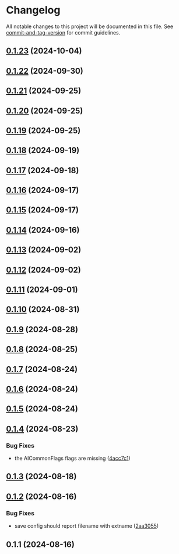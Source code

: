 # Changelog

All notable changes to this project will be documented in this file. See [commit-and-tag-version](https://github.com/absolute-version/commit-and-tag-version) for commit guidelines.

## [0.1.23](https://github.com/offline-ai/cli-plugin-cmd-config.js/compare/v0.1.22...v0.1.23) (2024-10-04)

## [0.1.22](https://github.com/offline-ai/cli-plugin-cmd-config.js/compare/v0.1.21...v0.1.22) (2024-09-30)

## [0.1.21](https://github.com/offline-ai/cli-plugin-cmd-config.js/compare/v0.1.20...v0.1.21) (2024-09-25)

## [0.1.20](https://github.com/offline-ai/cli-plugin-cmd-config.js/compare/v0.1.19...v0.1.20) (2024-09-25)

## [0.1.19](https://github.com/offline-ai/cli-plugin-cmd-config.js/compare/v0.1.18...v0.1.19) (2024-09-25)

## [0.1.18](https://github.com/offline-ai/cli-plugin-cmd-config.js/compare/v0.1.17...v0.1.18) (2024-09-19)

## [0.1.17](https://github.com/offline-ai/cli-plugin-cmd-config.js/compare/v0.1.16...v0.1.17) (2024-09-18)

## [0.1.16](https://github.com/offline-ai/cli-plugin-cmd-config.js/compare/v0.1.15...v0.1.16) (2024-09-17)

## [0.1.15](https://github.com/offline-ai/cli-plugin-cmd-config.js/compare/v0.1.14...v0.1.15) (2024-09-17)

## [0.1.14](https://github.com/offline-ai/cli-plugin-cmd-config.js/compare/v0.1.13...v0.1.14) (2024-09-16)

## [0.1.13](https://github.com/offline-ai/cli-plugin-cmd-config.js/compare/v0.1.12...v0.1.13) (2024-09-02)

## [0.1.12](https://github.com/offline-ai/cli-plugin-cmd-config.js/compare/v0.1.11...v0.1.12) (2024-09-02)

## [0.1.11](https://github.com/offline-ai/cli-plugin-cmd-config.js/compare/v0.1.10...v0.1.11) (2024-09-01)

## [0.1.10](https://github.com/offline-ai/cli-plugin-cmd-config.js/compare/v0.1.9...v0.1.10) (2024-08-31)

## [0.1.9](https://github.com/offline-ai/cli-plugin-cmd-config.js/compare/v0.1.8...v0.1.9) (2024-08-28)

## [0.1.8](https://github.com/offline-ai/cli-plugin-cmd-config.js/compare/v0.1.7...v0.1.8) (2024-08-25)

## [0.1.7](https://github.com/offline-ai/cli-plugin-cmd-config.js/compare/v0.1.6...v0.1.7) (2024-08-24)

## [0.1.6](https://github.com/offline-ai/cli-plugin-cmd-config.js/compare/v0.1.5...v0.1.6) (2024-08-24)

## [0.1.5](https://github.com/offline-ai/cli-plugin-cmd-config.js/compare/v0.1.4...v0.1.5) (2024-08-24)

## [0.1.4](https://github.com/offline-ai/cli-plugin-cmd-config.js/compare/v0.1.3...v0.1.4) (2024-08-23)


### Bug Fixes

* the AICommonFlags flags are missing ([4acc7c1](https://github.com/offline-ai/cli-plugin-cmd-config.js/commit/4acc7c13cb32769921d625a48e71f37aac122b39))

## [0.1.3](https://github.com/offline-ai/cli-plugin-cmd-config.js/compare/v0.1.2...v0.1.3) (2024-08-18)

## [0.1.2](https://github.com/offline-ai/cli-plugin-cmd-config.js/compare/v0.1.1...v0.1.2) (2024-08-16)


### Bug Fixes

* save config should report filename with extname ([2aa3055](https://github.com/offline-ai/cli-plugin-cmd-config.js/commit/2aa3055e25e5b001f57520749ae40cec129e354b))

## 0.1.1 (2024-08-16)
